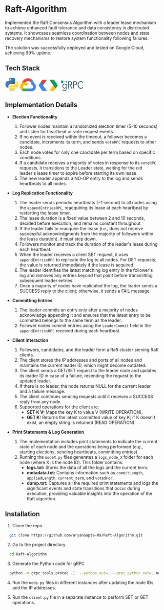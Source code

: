 # Raft-Algorithm

Implemented the Raft Consensus Algorithm with a leader lease mechanism to achieve enhanced fault tolerance and data consistency in distributed systems. It showcases seamless coordination between nodes and state recovery mechanisms to restore system functionality following failures.

The solution was successfully deployed and tested on Google Cloud, achieving 99% uptime.

## Tech Stack

<a href="https://www.python.org/" target="_blank" rel="noreferrer"><img src="https://github.com/aryanGupta-09/GitHub-Profile-Icons/blob/main/Languages/Python.svg" width="45" height="45" alt="Python" title="Python" /></a>
<a href="https://cloud.google.com/" target="_blank" rel="noreferrer" title="Google Cloud"><img src="https://github.com/aryanGupta-09/GitHub-Profile-Icons/blob/main/Distributed%20Systems%20and%20Cloud/GoogleCloud.png" height="42" alt="Google Cloud" /></a>&nbsp;
<a href="https://protobuf.dev/" target="_blank" rel="noreferrer" title="Protobuf"><img src="https://github.com/aryanGupta-09/GitHub-Profile-Icons/blob/main/Distributed%20Systems%20and%20Cloud/Protobuf.png" width="64" height="38" alt="Protobuf" /></a>&nbsp;
<a href="https://grpc.io/" target="_blank" rel="noreferrer" title="gRPC"><img src="https://github.com/aryanGupta-09/GitHub-Profile-Icons/blob/main/Distributed%20Systems%20and%20Cloud/gRPC.png" width="75" height="38" alt="gRPC" /></a>

## Implementation Details

* **Election Functionality**
    1. Follower nodes maintain a randomized election timer (5-10 seconds) and listen for heartbeat or vote request events.
    2. If no event is received within the timeout, a follower becomes a candidate, increments its term, and sends `voteRPC` requests to other nodes.
    3. Each node votes for only one candidate per term based on specific conditions.
    4. If a candidate receives a majority of votes in response to its `voteRPC` requests, it transitions to the Leader state, waiting for the old leader's lease timer to expire before starting its own lease.
    5. The new leader appends a NO-OP entry to the log and sends heartbeats to all nodes.

* **Log Replication Functionality**
    1. The leader sends periodic heartbeats (~1 second) to all nodes using the `appendEntriesRPC`, reacquiring its lease at each heartbeat by restarting the lease timer.
    2. The lease duration is a fixed value between 2 and 10 seconds, decided before execution, and remains constant throughout.
    3. If the leader fails to reacquire the lease (i.e., does not receive successful acknowledgments from the majority of followers within the lease duration), it must step down.
    4. Followers monitor and track the duration of the leader's lease during each heartbeat.
    5. When the leader receives a client SET request, it uses `appendEntriesRPC` to replicate the log to all nodes. For GET requests, the value is returned immediately if the lease is acquired.
    6. The leader identifies the latest matching log entry in the follower's log and removes any entries beyond that point before transmitting subsequent leader entries.
    7. Once a majority of nodes have replicated the log, the leader sends a SUCCESS reply to the client; otherwise, it sends a FAIL message.

* **Committing Entries**
    1. The leader commits an entry only after a majority of nodes acknowledge appending it and ensures that the latest entry to be committed belongs to the same term as the leader.
    2. Follower nodes commit entries using the `LeaderCommit` field in the `appendEntriesRPC` received during each heartbeat.

* **Client Interaction**
    1. Followers, candidates, and the leader form a Raft cluster serving Raft clients.
    2. The client stores the IP addresses and ports of all nodes and maintains the current leader ID, which might become outdated.
    3. The client sends a GET/SET request to the leader node and updates its leader ID in case of a failure, resending the request to the updated leader.
    4. If there is no leader, the node returns NULL for the current leader and a failure message.
    5. The client continues sending requests until it receives a SUCCESS reply from any node.
    6. Supported operations for the client are:
        - **SET K V:** Maps the key K to value V (WRITE OPERATION).
        - **GET K:** Returns the latest committed value of key K; if K doesn’t exist, an empty string is returned (READ OPERATION).

* **Print Statements & Log Generation**
    1. The implementation includes print statements to indicate the current state of each node and the operations being performed (e.g., starting elections, sending heartbeats, committing entries).
    2. Running the `nodeX.py` files generates a `logs_node_X` folder for each node (where X is the node ID). This folder contains:
        - **logs.txt:** Stores the data of all the logs and the current term.
        - **metadata.txt:** Contains information such as `commitLength`, `appliedLength`, `current_term`, and `votedFor`.
        - **dump.txt:** Captures all the required print statements and logs the significant events and state transitions that occur during execution, providing valuable insights into the operation of the Raft algorithm.   

## Installation

1. Clone the repo
```bash
  git clone https://github.com/aryanGupta-09/Raft-Algorithm.git
```

2. Go to the project directory
```bash
  cd Raft-Algorithm
```

3. Generate the Python code for gRPC
```bash
  python -m grpc_tools.protoc -I. --python_out=. --grpc_python_out=. node.proto
```

4. Run the `node.py` files in different instances after updating the node IDs and the IP addresses.

5. Run the `client.py` file in a separate instance to perform SET or GET operations.
